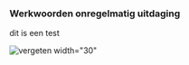 ### Werkwoorden onregelmatig uitdaging
dit is een test

![vergeten width="30"](https://github.com/user-attachments/assets/9d3dc7c0-3d26-400c-9bee-b6b942dfb64b)
